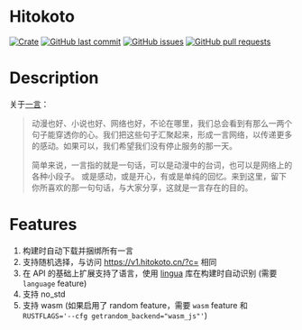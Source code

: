 # Hitokoto

[![Crate](https://img.shields.io/crates/v/hitokoto.svg)](https://crates.io/crates/hitokoto)
[![GitHub last commit](https://img.shields.io/github/last-commit/xuxiaocheng0201/hitokoto)](https://github.com/xuxiaocheng0201/hitokoto/commits/master)
[![GitHub issues](https://img.shields.io/github/issues-raw/xuxiaocheng0201/hitokoto)](https://github.com/xuxiaocheng0201/hitokoto/issues)
[![GitHub pull requests](https://img.shields.io/github/issues-pr/xuxiaocheng0201/hitokoto)](https://github.com/xuxiaocheng0201/hitokoto/pulls)

# Description

关于[一言](https://hitokoto.cn/about)：
> 动漫也好、小说也好、网络也好，不论在哪里，我们总会看到有那么一两个句子能穿透你的心。我们把这些句子汇聚起来，形成一言网络，以传递更多的感动。如果可以，我们希望我们没有停止服务的那一天。
> 
> 简单来说，一言指的就是一句话，可以是动漫中的台词，也可以是网络上的各种小段子。 或是感动，或是开心，有或是单纯的回忆。来到这里，留下你所喜欢的那一句句话，与大家分享，这就是一言存在的目的。

# Features

1. 构建时自动下载并捆绑所有一言
2. 支持随机选择，与访问 https://v1.hitokoto.cn/?c= 相同
3. 在 API 的基础上扩展支持了语言，使用 [lingua](https://crates.io/crates/lingua) 库在构建时自动识别 (需要 `language` feature)
4. 支持 no_std
5. 支持 wasm (如果启用了 random feature，需要 `wasm` feature 和 `RUSTFLAGS='--cfg getrandom_backend="wasm_js"'`)
